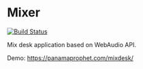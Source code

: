 # Mixer

[![Build Status](https://travis-ci.com/panamaprophet/mixer.svg?branch=master)](https://travis-ci.com/panamaprophet/mixer)

Mix desk application based on WebAudio API.

Demo: https://panamaprophet.com/mixdesk/